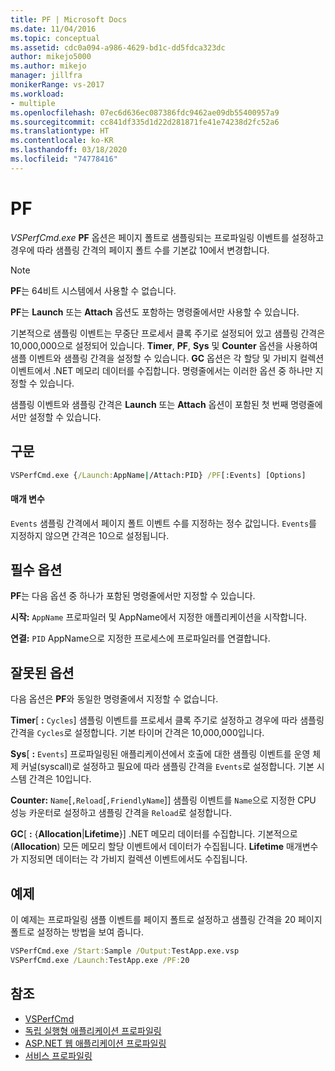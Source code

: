 ```yaml
---
title: PF | Microsoft Docs
ms.date: 11/04/2016
ms.topic: conceptual
ms.assetid: cdc0a094-a986-4629-bd1c-dd5fdca323dc
author: mikejo5000
ms.author: mikejo
manager: jillfra
monikerRange: vs-2017
ms.workload:
- multiple
ms.openlocfilehash: 07ec6d636ec087386fdc9462ae09db55400957a9
ms.sourcegitcommit: cc841df335d1d22d281871fe41e74238d2fc52a6
ms.translationtype: HT
ms.contentlocale: ko-KR
ms.lasthandoff: 03/18/2020
ms.locfileid: "74778416"
---
```

# <a name="pf"></a>PF
*VSPerfCmd.exe* **PF** 옵션은 페이지 폴트로 샘플링되는 프로파일링 이벤트를 설정하고 경우에 따라 샘플링 간격의 페이지 폴트 수를 기본값 10에서 변경합니다.

> [!NOTE]
> **PF**는 64비트 시스템에서 사용할 수 없습니다.

**PF**는 **Launch** 또는 **Attach** 옵션도 포함하는 명령줄에서만 사용할 수 있습니다.

 기본적으로 샘플링 이벤트는 무중단 프로세서 클록 주기로 설정되어 있고 샘플링 간격은 10,000,000으로 설정되어 있습니다. **Timer**, **PF**, **Sys** 및 **Counter** 옵션을 사용하여 샘플 이벤트와 샘플링 간격을 설정할 수 있습니다. **GC** 옵션은 각 할당 및 가비지 컬렉션 이벤트에서 .NET 메모리 데이터를 수집합니다. 명령줄에서는 이러한 옵션 중 하나만 지정할 수 있습니다.

 샘플링 이벤트와 샘플링 간격은 **Launch** 또는 **Attach** 옵션이 포함된 첫 번째 명령줄에서만 설정할 수 있습니다.

## <a name="syntax"></a>구문

```cmd
VSPerfCmd.exe {/Launch:AppName|/Attach:PID} /PF[:Events] [Options]
```

#### <a name="parameters"></a>매개 변수
 `Events` 샘플링 간격에서 페이지 폴트 이벤트 수를 지정하는 정수 값입니다. `Events`를 지정하지 않으면 간격은 10으로 설정됩니다.

## <a name="required-options"></a>필수 옵션
 **PF**는 다음 옵션 중 하나가 포함된 명령줄에서만 지정할 수 있습니다.

 **시작:** `AppName` 프로파일러 및 AppName에서 지정한 애플리케이션을 시작합니다.

 **연결:** `PID` AppName으로 지정한 프로세스에 프로파일러를 연결합니다.

## <a name="invalid-options"></a>잘못된 옵션
 다음 옵션은 **PF**와 동일한 명령줄에서 지정할 수 없습니다.

 **Timer**[ **:** `Cycles`] 샘플링 이벤트를 프로세서 클록 주기로 설정하고 경우에 따라 샘플링 간격을 `Cycles`로 설정합니다. 기본 타이머 간격은 10,000,000입니다.

 **Sys**[ **:** `Events`] 프로파일링된 애플리케이션에서 호출에 대한 샘플링 이벤트를 운영 체제 커널(syscall)로 설정하고 필요에 따라 샘플링 간격을 `Events`로 설정합니다. 기본 시스템 간격은 10입니다.

 **Counter:** `Name`[`,Reload`[`,FriendlyName`]] 샘플링 이벤트를 `Name`으로 지정한 CPU 성능 카운터로 설정하고 샘플링 간격을 `Reload`로 설정합니다.

 **GC**[ **:** {**Allocation**&#124;**Lifetime**}] .NET 메모리 데이터를 수집합니다. 기본적으로(**Allocation**) 모든 메모리 할당 이벤트에서 데이터가 수집됩니다. **Lifetime** 매개변수가 지정되면 데이터는 각 가비지 컬렉션 이벤트에서도 수집됩니다.

## <a name="example"></a>예제
 이 예제는 프로파일링 샘플 이벤트를 페이지 폴트로 설정하고 샘플링 간격을 20 페이지 폴트로 설정하는 방법을 보여 줍니다.

```cmd
VSPerfCmd.exe /Start:Sample /Output:TestApp.exe.vsp
VSPerfCmd.exe /Launch:TestApp.exe /PF:20
```

## <a name="see-also"></a>참조
- [VSPerfCmd](../profiling/vsperfcmd.md)
- [독립 실행형 애플리케이션 프로파일링](../profiling/command-line-profiling-of-stand-alone-applications.md)
- [ASP.NET 웹 애플리케이션 프로파일링](../profiling/command-line-profiling-of-aspnet-web-applications.md)
- [서비스 프로파일링](../profiling/command-line-profiling-of-services.md)
